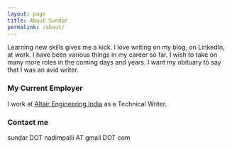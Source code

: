 ```yaml
---
layout: page
title: About Sundar
permalink: /about/
---
```


Learning new skills gives me a kick. I love writing on my blog, on LinkedIn, at work. I have been various things in my career so far. I wish to take on many more roles in the coming days and years. I want my obituary to say that I was an avid writer. 

### My Current Employer

I work at [Altair Engineering India](http://www.altair-india.com) as a Technical Writer. 

### Contact me

sundar DOT nadimpalli AT gmail DOT com
